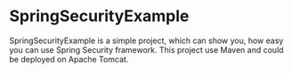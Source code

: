# SpringSecurityExample

SpringSecurityExample is a simple project, which can show you, how easy you can use Spring Security framework.
This project use Maven and could be deployed on Apache Tomcat.
